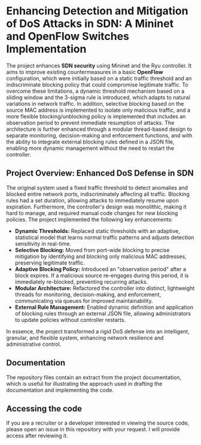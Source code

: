 # Enhancing Detection and Mitigation of DoS Attacks in SDN: A Mininet and OpenFlow Switches Implementation
The project enhances **SDN security** using Mininet and the Ryu controller. It aims to improve existing countermeasures in a basic **OpenFlow** configuration, which were initially based on a static traffic threshold and an indiscriminate blocking policy that could compromise legitimate traffic. To overcome these limitations, a dynamic threshold mechanism based on a sliding window and the 3-sigma rule is introduced, which adapts to natural variations in network traffic. In addition, selective blocking based on the source MAC address is implemented to isolate only malicious traffic, and a more flexible blocking/unblocking policy is implemented that includes an observation period to prevent immediate resumption of attacks. The architecture is further enhanced through a modular thread-based design to separate monitoring, decision-making and enforcement functions, and with the ability to integrate external blocking rules defined in a JSON file, enabling more dynamic management without the need to restart the controller.

## Project Overview: Enhanced DoS Defense in SDN
The original system used a fixed traffic threshold to detect anomalies and blocked entire network ports, indiscriminately affecting all traffic. Blocking rules had a set duration, allowing attacks to immediately resume upon expiration. Furthermore, the controller's design was monolithic, making it hard to manage, and required manual code changes for new blocking policies.
The project implemented the following key enhancements:
*   **Dynamic Thresholds:** Replaced static thresholds with an adaptive, statistical model that learns normal traffic patterns and adjusts detection sensitivity in real-time.
*   **Selective Blocking:** Moved from port-wide blocking to precise mitigation by identifying and blocking only malicious MAC addresses, preserving legitimate traffic.
*   **Adaptive Blocking Policy:** Introduced an "observation period" after a block expires. If a malicious source re-engages during this period, it is immediately re-blocked, preventing recurring attacks.
*   **Modular Architecture:** Refactored the controller into distinct, lightweight threads for monitoring, decision-making, and enforcement, communicating via queues for improved maintainability.
*   **External Rule Management:** Enabled dynamic definition and application of blocking rules through an external JSON file, allowing administrators to update policies without controller restarts.

In essence, the project transformed a rigid DoS defense into an intelligent, granular, and flexible system, enhancing network resilience and administrative control.

## Documentation
The repository files contain an extract from the project documentation, which is useful for illustrating the approach used in drafting the documentation and implementing the code.

## Accessing the code
If you are a recruiter or a developer interested in viewing the source code, please open an issue in this repository with your request. I will provide access after reviewing it.

